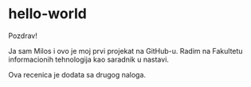 # hello-world

Pozdrav!

Ja sam Milos i ovo je moj prvi projekat na GitHub-u.
Radim na Fakultetu informacionih tehnologija kao saradnik u nastavi.

Ova recenica je dodata sa drugog naloga.
